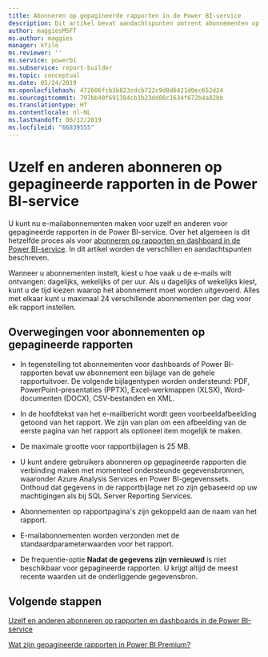 ```yaml
---
title: Abonneren op gepagineerde rapporten in de Power BI-service
description: Dit artikel bevat aandachtspunten omtrent abonnementen op gepagineerde rapporten in de Power BI-service.
author: maggiesMSFT
ms.author: maggies
manager: kfile
ms.reviewer: ''
ms.service: powerbi
ms.subservice: report-builder
ms.topic: conceptual
ms.date: 05/24/2019
ms.openlocfilehash: 472606fcb3b823cdcb722c9d8d6421d0ec652d24
ms.sourcegitcommit: 797bb40f691384cb1b23dd08c1634f672b4a82bb
ms.translationtype: HT
ms.contentlocale: nl-NL
ms.lasthandoff: 06/12/2019
ms.locfileid: "66839555"
---
```

# <a name="subscribe-yourself-and-others-to-paginated-reports-in-the-power-bi-service"></a>Uzelf en anderen abonneren op gepagineerde rapporten in de Power BI-service 

U kunt nu e-mailabonnementen maken voor uzelf en anderen voor gepagineerde rapporten in de Power BI-service. Over het algemeen is dit hetzelfde proces als voor [abonneren op rapporten en dashboard in de Power BI-service](service-report-subscribe.md). In dit artikel worden de verschillen en aandachtspunten beschreven. 

Wanneer u abonnementen instelt, kiest u hoe vaak u de e-mails wilt ontvangen: dagelijks, wekelijks of per uur. Als u dagelijks of wekelijks kiest, kunt u de tijd kiezen waarop het abonnement moet worden uitgevoerd. Alles met elkaar kunt u maximaal 24 verschillende abonnementen per dag voor elk rapport instellen. 

## <a name="considerations-for-paginated-report-subscriptions"></a>Overwegingen voor abonnementen op gepagineerde rapporten 

- In tegenstelling tot abonnementen voor dashboards of Power BI-rapporten bevat uw abonnement een bijlage van de gehele rapportuitvoer.  De volgende bijlagentypen worden ondersteund: PDF, PowerPoint-presentaties (PPTX), Excel-werkmappen (XLSX), Word-documenten (DOCX), CSV-bestanden en XML.

- In de hoofdtekst van het e-mailbericht wordt geen voorbeeldafbeelding getoond van het rapport.  We zijn van plan om een afbeelding van de eerste pagina van het rapport als optioneel item mogelijk te maken. 

- De maximale grootte voor rapportbijlagen is 25 MB. 

- U kunt andere gebruikers abonneren op gepagineerde rapporten die verbinding maken met momenteel ondersteunde gegevensbronnen, waaronder Azure Analysis Services en Power BI-gegevenssets. Onthoud dat gegevens in de rapportbijlage net zo zijn gebaseerd op uw machtigingen als bij SQL Server Reporting Services. 

- Abonnementen op rapportpagina's zijn gekoppeld aan de naam van het rapport.  

- E-mailabonnementen worden verzonden met de standaardparameterwaarden voor het rapport. 

- De frequentie-optie **Nadat de gegevens zijn vernieuwd** is niet beschikbaar voor gepagineerde rapporten. U krijgt altijd de meest recente waarden uit de onderliggende gegevensbron. 

## <a name="next-steps"></a>Volgende stappen

[Uzelf en anderen abonneren op rapporten en dashboards in de Power BI-service](service-report-subscribe.md)

[Wat zijn gepagineerde rapporten in Power BI Premium?](paginated-reports-report-builder-power-bi.md)
